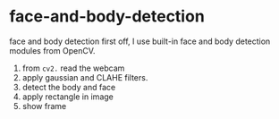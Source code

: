 # face-and-body-detection
face and body detection
first off, I use built-in face and body detection modules from OpenCV. 
1. from `cv2.` read the webcam 
2. apply gaussian and CLAHE filters.
3. detect the body and face
4. apply rectangle in image
5. show frame
